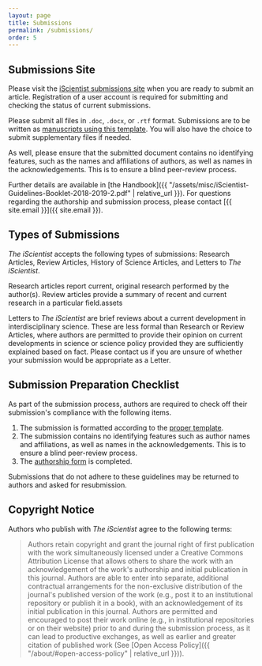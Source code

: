 ```yaml
---
layout: page
title: Submissions
permalink: /submissions/
order: 5
---
```


## Submissions Site

Please visit the [iScientist submissions site](https://journals.mcmaster.ca/iScientist/about/submissions#onlineSubmissions) when you are ready to submit an article. Registration of a user account is required for submitting and checking the status of current submissions.

Please submit all files in `.doc`, `.docx`, or `.rtf` format. Submissions are to be written as [manuscripts using this template](https://drive.google.com/file/d/1oeIStwMa55sWsF-kI78_B-z--NU4msjH/view?usp=sharing). You will also have the choice to submit supplementary files if needed.

As well, please ensure that the submitted document contains no identifying features, such as the names and affiliations of authors, as well as names in the acknowledgements. This is to ensure a blind peer-review process.

Further details are available in [the Handbook]({{ "/assets/misc/iScientist-Guidelines-Booklet-2018-2019-2.pdf" | relative_url }}). For questions regarding the authorship and submission process, please contact [{{ site.email }}]({{ site.email }}).

## Types of Submissions

*The iScientist* accepts the following types of submissions: Research Articles, Review Articles, History of Science Articles, and Letters to *The iScientist*.

Research articles report current, original research performed by the author(s). Review articles provide a summary of recent and current research in a particular field.assets

Letters to *The iScientist* are brief reviews about a current development in interdisciplinary science. These are less formal than Research or Review Articles, where authors are permitted to provide their opinion on current developments in science or science policy provided they are sufficiently explained based on fact. Please contact us if you are unsure of whether your submission would be appropriate as a Letter.

## Submission Preparation Checklist

As part of the submission process, authors are required to check off their submission's compliance with the following items.

1. The submission is formatted according to the [proper template](https://drive.google.com/file/d/1ajArkxXgYRq-XEMlqtwUhhdB7kOw2NcS/view?usp=sharing).
2. The submission contains no identifying features such as author names and affiliations, as well as names in the acknowledgements. This is to ensure a blind peer-review process.
3. The [authorship form](assets/misc/Authorship-Form-2018-2019.pdf) is completed.

Submissions that do not adhere to these guidelines may be returned to authors and asked for resubmission.

## Copyright Notice

Authors who publish with *The iScientist* agree to the following terms:

> Authors retain copyright and grant the journal right of first publication with the work simultaneously licensed under a Creative Commons Attribution License that allows others to share the work with an acknowledgement of the work's authorship and initial publication in this journal.
Authors are able to enter into separate, additional contractual arrangements for the non-exclusive distribution of the journal's published version of the work (e.g., post it to an institutional repository or publish it in a book), with an acknowledgement of its initial publication in this journal.
Authors are permitted and encouraged to post their work online (e.g., in institutional repositories or on their website) prior to and during the submission process, as it can lead to productive exchanges, as well as earlier and greater citation of published work (See [Open Access Policy]({{ "/about/#open-access-policy" | relative_url }})).

